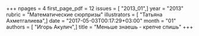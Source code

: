 +++
npages = 4
first_page_pdf = 12
issues = [ "2013_01",]
year = "2013"
rubric = "Математические сюрпризы"
illustrators = [ "Татьяна Ахметгалиева",]
date = "2017-05-03T00:17:29+03:00"
month = "01"
authors = [ "Игорь Акулич",]
title = "Меньше знаешь - крепче спишь"
+++
